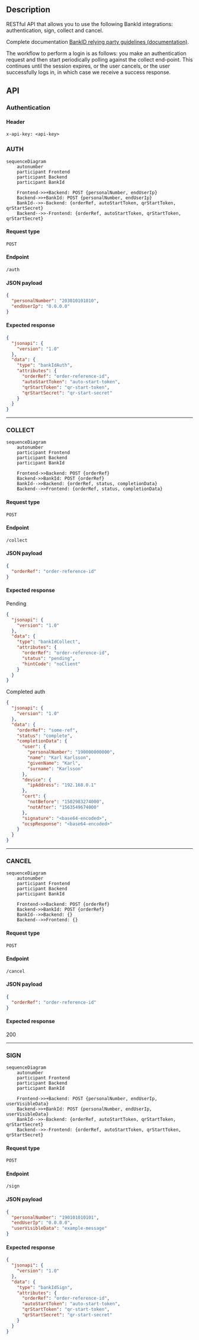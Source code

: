 ## Description

RESTful API that allows you to use the following BankId integrations: authentication, sign, collect and cancel.

Complete
documentation [BankID relying party guidelines (documentation)](https://www.bankid.com/bankid-i-dina-tjanster/rp-info).

The workflow to perform a login is as follows: you make an authentication request and then start periodically polling
against the collect end-point. This continues until the session expires, or the user cancels, or the user successfully
logs in, in which case we receive a success response.

## API

### Authentication

#### Header
`x-api-key: <api-key>`

### AUTH

```mermaid
sequenceDiagram
    autonumber
    participant Frontend
    participant Backend
    participant BankId

    Frontend->>+Backend: POST {personalNumber, endUserIp}
    Backend->>+BankId: POST {personalNumber, endUserIp}
    BankId-->>-Backend: {orderRef, autoStartToken, qrStartToken, qrStartSecret}
    Backend-->>-Frontend: {orderRef, autoStartToken, qrStartToken, qrStartSecret}
```

#### Request type

`POST`

#### Endpoint

`/auth`

#### JSON payload

```json
{
  "personalNumber": "203010101010",
  "endUserIp": "0.0.0.0"
}
```

#### Expected response

```json
{
  "jsonapi": {
    "version": "1.0"
  },
  "data": {
    "type": "bankIdAuth",
    "attributes": {
      "orderRef": "order-reference-id",
      "autoStartToken": "auto-start-token",
      "qrStartToken": "qr-start-token",
      "qrStartSecret": "qr-start-secret"
    }
  }
}
```

---

### COLLECT

```mermaid
sequenceDiagram
    autonumber
    participant Frontend
    participant Backend
    participant BankId
  
    Frontend->>Backend: POST {orderRef}
    Backend->>BankId: POST {orderRef}
    BankId-->>Backend: {orderRef, status, completionData}
    Backend-->>Frontend: {orderRef, status, completionData}
```

#### Request type

`POST`

#### Endpoint

`/collect`

#### JSON payload

```json
{
  "orderRef": "order-reference-id"
}
```

#### Expected response

Pending

```json
{
  "jsonapi": {
    "version": "1.0"
  },
  "data": {
    "type": "bankIdCollect",
    "attributes": {
      "orderRef": "order-reference-id",
      "status": "pending",
      "hintCode": "noClient"
    }
  }
}
```

Completed auth

```json
{
  "jsonapi": {
    "version": "1.0"
  },
  "data": {
    "orderRef": "some-ref",
    "status": "complete",
    "completionData": {
      "user": {
        "personalNumber": "190000000000",
        "name": "Karl Karlsson",
        "givenName": "Karl",
        "surname": "Karlsson"
      },
      "device": {
        "ipAddress": "192.168.0.1"
      },
      "cert": {
        "notBefore": "1502983274000",
        "notAfter": "1563549674000"
      },
      "signature": "<base64-encoded>",
      "ocspResponse": "<base64-encoded>"
    }
  }
}
```

---

### CANCEL

```mermaid
sequenceDiagram
    autonumber
    participant Frontend
    participant Backend
    participant BankId

    Frontend->>Backend: POST {orderRef}
    Backend->>BankId: POST {orderRef}
    BankId-->>Backend: {}
    Backend-->>Frontend: {}
```

#### Request type

`POST`

#### Endpoint

`/cancel`

#### JSON payload

```json
{
  "orderRef": "order-reference-id"
}
```

#### Expected response

200

---

### SIGN

```mermaid
sequenceDiagram
    autonumber
    participant Frontend
    participant Backend
    participant BankId

    Frontend->>+Backend: POST {personalNumber, endUserIp, userVisibleData}
    Backend->>+BankId: POST {personalNumber, endUserIp, userVisibleData}
    BankId-->>-Backend: {orderRef, autoStartToken, qrStartToken, qrStartSecret}
    Backend-->>-Frontend: {orderRef, autoStartToken, qrStartToken, qrStartSecret}
```

#### Request type

`POST`

#### Endpoint

`/sign`

#### JSON payload

```json
{
  "personalNumber": "190101010101",
  "endUserIp": "0.0.0.0",
  "userVisibleData": "example-message"
}
```

#### Expected response

```json
{
  "jsonapi": {
    "version": "1.0"
  },
  "data": {
    "type": "bankIdSign",
    "attributes": {
      "orderRef": "order-reference-id",
      "autoStartToken": "auto-start-token",
      "qrStartToken": "qr-start-token",
      "qrStartSecret": "qr-start-secret"
    }
  }
}
```
